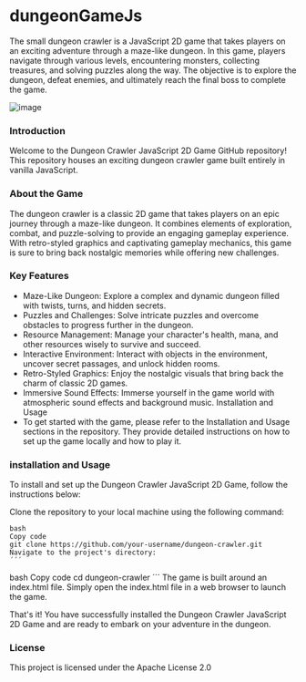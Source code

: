 # dungeonGameJs

The small dungeon crawler is a JavaScript 2D game that takes players on an exciting adventure through a maze-like dungeon. In this game, players navigate through various levels, encountering monsters, collecting treasures, and solving puzzles along the way. The objective is to explore the dungeon, defeat enemies, and ultimately reach the final boss to complete the game.

![image](https://i.ibb.co/6WcR9Tf/rwrwaarwwarawr.png)

### Introduction
Welcome to the Dungeon Crawler JavaScript 2D Game GitHub repository! This repository houses an exciting dungeon crawler game built entirely in vanilla JavaScript.

### About the Game
The dungeon crawler is a classic 2D game that takes players on an epic journey through a maze-like dungeon. It combines elements of exploration, combat, and puzzle-solving to provide an engaging gameplay experience. With retro-styled graphics and captivating gameplay mechanics, this game is sure to bring back nostalgic memories while offering new challenges.

### Key Features
- Maze-Like Dungeon: Explore a complex and dynamic dungeon filled with twists, turns, and hidden secrets.
- Puzzles and Challenges: Solve intricate puzzles and overcome obstacles to progress further in the dungeon.
- Resource Management: Manage your character's health, mana, and other resources wisely to survive and succeed.
- Interactive Environment: Interact with objects in the environment, uncover secret passages, and unlock hidden rooms.
- Retro-Styled Graphics: Enjoy the nostalgic visuals that bring back the charm of classic 2D games.
- Immersive Sound Effects: Immerse yourself in the game world with atmospheric sound effects and background music.
Installation and Usage
- To get started with the game, please refer to the Installation and Usage sections in the repository. They provide detailed instructions on how to set up the game locally and how to play it.
### installation and Usage
To install and set up the Dungeon Crawler JavaScript 2D Game, follow the instructions below:

Clone the repository to your local machine using the following command:
```
bash
Copy code
git clone https://github.com/your-username/dungeon-crawler.git
Navigate to the project's directory:
´´´
```
bash
Copy code
cd dungeon-crawler
´´´
The game is built around an index.html file. Simply open the index.html file in a web browser to launch the game.

That's it! You have successfully installed the Dungeon Crawler JavaScript 2D Game and are ready to embark on your adventure in the dungeon.
### License
This project is licensed under the Apache License 2.0 
